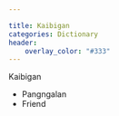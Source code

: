 ```yaml
---

title: Kaibigan
categories: Dictionary
header:
    overlay_color: "#333"
---
```


Kaibigan
* Pangngalan
* Friend